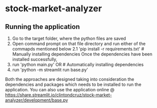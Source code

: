 # stock-market-analyzer
## Running the application
1. Go to the target folder, where the python files are saved
2. Open command prompt on that file directory and run either of the commapds mentioned below
  2.1 'pip install -r requirements.txt'                     # Manually installing dependencies
  Once the dependencies have been installed successfully,
  1. run 'python main.py' OR                                # Automatically installing dependencies
  2. run 'python -m streamlit run base.py' 

Both the approaches are designed taking into consideration the dependencies and packages which needs to be installed to run the application.
You can also use the application online @ https://share.streamlit.io/clintondcruz/stock-market-analyzer/development/base.py
